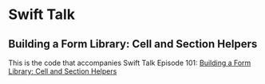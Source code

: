 # Swift Talk
## Building a Form Library: Cell and Section Helpers

This is the code that accompanies Swift Talk Episode 101: [Building a Form Library: Cell and Section Helpers](https://talk.objc.io/episodes/S01E101-building-a-form-library-cell-and-section-helpers)
